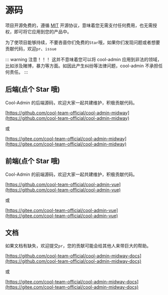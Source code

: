 # 源码

项目开源免费的，遵循 [MIT](https://baike.baidu.com/item/MIT%E8%AE%B8%E5%8F%AF%E8%AF%81/6671281) 开源协议，意味着您无需支付任何费用，也无需授权，即可将它应用到您的产品中。

为了使项目能够持续，不要吝啬你们免费的`Star`哦，如果你们发现问题或者想要贡献代码，欢迎`pr`、`issue`

::: warning 注意！！！
这并不意味着您可以将 cool-admin 应用到非法的领域，比如涉及赌博，暴力等方面。如因此产生纠纷等法律问题，cool-admin 不承担任何责任。
:::

## 后端(点个 Star 哦)

Cool-Admin 的后端源码，欢迎大家一起共建维护，积极贡献代码。

[https://github.com/cool-team-official/cool-admin-midway](https://github.com/cool-team-official/cool-admin-midway)

或

[https://gitee.com/cool-team-official/cool-admin-midway](https://gitee.com/cool-team-official/cool-admin-midway)

## 前端(点个 Star 哦)

Cool-Admin 的前端源码，欢迎大家一起共建维护，积极贡献代码。

[https://github.com/cool-team-official/cool-admin-vue](https://github.com/cool-team-official/cool-admin-vue)

或

[https://gitee.com/cool-team-official/cool-admin-vue](https://gitee.com/cool-team-official/cool-admin-vue)

## 文档

如果文档有缺失，欢迎提交`pr`，您的贡献可能会给其他人来带巨大的帮助。

[https://github.com/cool-team-official/cool-admin-midway-docs](https://github.com/cool-team-official/cool-admin-midway-docs)

或

[https://gitee.com/cool-team-official/cool-admin-midway-docs](https://gitee.com/cool-team-official/cool-admin-midway-docs)
